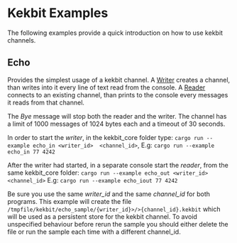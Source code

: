 # Kekbit Examples

The following examples provide a quick introduction on how to use kekbit channels.

## Echo
 
Provides the simplest usage of a kekbit channel. A [Writer](https://github.com/motoras/kekbit/blob/master/kekbit-core/examples/echo_in.rs) creates a channel, than writes into it every line of text read from the console. A [Reader](https://github.com/motoras/kekbit/blob/master/kekbit-core/examples/echo_out.rs) connects to an existing channel, than prints to the console every messages it reads from that channel.
 
 The *Bye* message will stop both the reader and the writer. The channel has a limit of 1000 messages of 1024 bytes each and a timeout of 30 seconds. 
 
In order to start the *writer*, in the kekbit_core folder type:
 ```cargo run --example echo_in <writer_id>  <channel_id>```, E.g:
 ```cargo run --example echo_in 77 4242```
 
After the writer had started, in a separate console start the *reader*, from the same kekbit_core folder:
 ```cargo run --example echo_out <writer_id>  <channel_id>``` E.g:
 ```cargo run --example echo_iout 77 4242```

Be sure you use the same *writer_id* and the same *channel_id* for both programs. This example will create the file `/tmpfile/kekbit/echo_sample/{writer_id}>/>{channel_id}.kekbit` which will be used as a persistent store for the kekbit channel. To avoid unspecified behaviour before rerun the sample you should either delete the file or run the sample each time with a different channel_id. 

